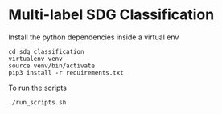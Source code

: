 # Multi-label SDG Classification

Install the python dependencies inside a virtual env

````
cd sdg_classification
virtualenv venv
source venv/bin/activate
pip3 install -r requirements.txt
````

To run the scripts
````
./run_scripts.sh
````
